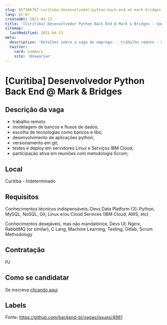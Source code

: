 ```yaml
---
slug: 857386787-curitiba-desenvolvedor-python-back-end-at-mark-bridges
lang: pt-br
createdAt: 2021-04-13
title: '[Curitiba] Desenvolvedor Python Back End @ Mark & Bridges - Vaga de Emprego'
sitemap:
  lastModified: 2021-04-13
meta:
  description: 'Detalhes sobre a vaga de emprego: - trabalho remoto - modelagem de bancos e fluxos de dados; - escolha de tecnologias como bancos e libs; - desenvolvimento de aplicações python; - versionamento em git; - testes e deploy em servidores Linux e Serviços IBM Cloud; - participação ativa em reuniões com metodologia Scrum;'
  twitter:
    card: summary
    site: '@nawarian'
---
```


# [Curitiba] Desenvolvedor Python Back End @ Mark & Bridges

## Descrição da vaga

- trabalho remoto
- modelagem de bancos e fluxos de dados;
- escolha de tecnologias como bancos e libs;
- desenvolvimento de aplicações python;
- versionamento em git;
- testes e deploy em servidores Linux e Serviços IBM Cloud;
- participação ativa em reuniões com metodologia Scrum;

## Local

Curitiba - Indeterminado

## Requisitos

Conhecimentos técnicos indispensáveis;
Devs Data Platform (3): Python, MySQL, NoSQL, Git, Linux e/ou Cloud Services (IBM Cloud, AWS, etc)

Conhecimentos desejáveis, mas não mandatórios;
Devs UI: Nginx, RabbitMQ (or similar), C Lang, Machine Learning, Testing, Gitlab, Scrum Methodology

## Contratação

PJ

## Como se candidatar

Se inscreva [clicando aqui](https://www.pyjobs.com.br/job/2445)

## Labels



Fonte: https://github.com/backend-br/vagas/issues/4981